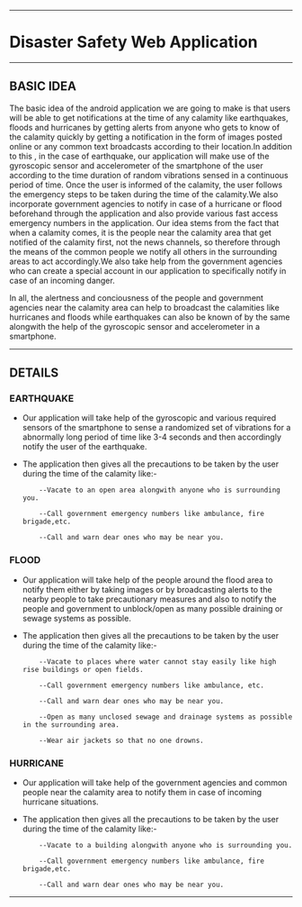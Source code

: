 -------------------------------------------------------------------------
# Disaster Safety Web Application
-------------------------------------------------------------------------
BASIC IDEA
-------------------------------------------------------------------------

The basic idea of the android application we are going to make is that 
users will be able to get notifications at the time of any calamity like
earthquakes, floods and hurricanes by getting alerts from anyone who gets
to know of the calamity quickly by getting a notification in the form of
images posted online or any common text broadcasts according to their 
location.In addition to this , in the case of earthquake, our application
will make use of the gyroscopic sensor and accelerometer of the smartphone of the user according
to the time duration of random vibrations sensed in a continuous period of time.
Once the user is informed of the calamity, the user follows the emergency steps to be 
taken during the time of the calamity.We also incorporate government agencies 
to notify in case of a hurricane or flood beforehand through the application 
and also provide various fast access emergency numbers in the application.
Our idea stems from the fact that when a calamity comes, it is the people near 
the calamity area that get notified of the calamity first, not the news channels, so 
therefore through the means of the common people we notify all others in the 
surrounding areas to act accordingly.We also take help from the government 
agencies who can create a special account in our application to specifically
notify in case of an incoming danger.    

In all, the alertness and conciousness of the people and government agencies 
near the calamity area can help to broadcast the calamities like hurricanes and
floods while earthquakes can also be known of by the same alongwith the help of the 
gyroscopic sensor and accelerometer in a smartphone.
   
----------------------------------------------------------------------------------
DETAILS
----------------------------------------------------------------------------------

### EARTHQUAKE

  - Our application will take help of the gyroscopic and various required sensors of the
    smartphone to sense a randomized set of vibrations for a abnormally long period of time like
    3-4 seconds and then accordingly notify the user of the earthquake.
    
  - The application then gives all the precautions to be taken by the user during the time of the 
    calamity like:-
    
            --Vacate to an open area alongwith anyone who is surrounding you.
            
            --Call government emergency numbers like ambulance, fire brigade,etc.
            
            --Call and warn dear ones who may be near you.
### FLOOD

  - Our application will take help of the people around the flood area to notify them either by taking 
    images or by broadcasting alerts to the nearby people to take precautionary measures and also to 
    notify the people and government to unblock/open as many possible draining or sewage systems as 
    possible.
    
  - The application then gives all the precautions to be taken by the user during the time of the 
    calamity like:- 
    
            --Vacate to places where water cannot stay easily like high rise buildings or open fields.
            
            --Call government emergency numbers like ambulance, etc.
            
            --Call and warn dear ones who may be near you.
            
            --Open as many unclosed sewage and drainage systems as possible in the surrounding area.
            
            --Wear air jackets so that no one drowns.
            
### HURRICANE

  - Our application will take help of the government agencies and common people near the calamity area 
    to notify them in case of incoming hurricane situations.
  - The application then gives all the precautions to be taken by the user during the time of the 
    calamity like:-
    
            --Vacate to a building alongwith anyone who is surrounding you.
            
            --Call government emergency numbers like ambulance, fire brigade,etc.
            
            --Call and warn dear ones who may be near you.
            
------------------------------------------------------------------------------------------------------------

